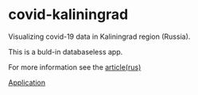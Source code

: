 # covid-kaliningrad

Visualizing covid-19 data in Kaliningrad region (Russia).

This is a buld-in databaseless app.

For more information see the [article(rus)](https://konstantinklepikov.github.io/2021/01/10/zapuskaem-machine-learning-mvp.html)

[Application](https://covid-kaliningrad.herokuapp.com/)
